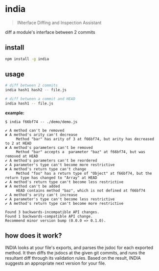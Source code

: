 # india

> INterface Diffing and Inspection Assistant

diff a module's interface between 2 commits

## install

```bash
npm install -g india
```

## usage

```bash
# diff between 2 commits
india hash1 hash2 -- file.js

# diff between a commit and HEAD
india hash1 -- file.js
```

**example:**

```text
$ india f66bf74 -- ./demo/demo.js

✔ A method can't be removed
✘ A method's arity can't decrease 
	 Method "bar" has arity of 3 at f66bf74, but arity has decreased to 2 at HEAD
✘ A method's parameters can't be removed 
	 Method "bar" accepts a  parameter "baz" at f66bf74, but was removed at HEAD
✔ A method's parameters can't be reordered
✔ A parameter's type can't become more restrictive
✘ A method's return type can't change 
	 Method "foo" has a return type of "Object" at f66bf74, but the return type has changed to "Array" at HEAD
✔ A method's return type can't become less restrictive
✘ A method can't be added 
	 HEAD contains method "baz", which is not defined at f66bf74
✔ A method's arity can't increase
✔ A parameter's type can't become less restrictive
✔ A method's return type can't become more restrictive

Found 3 backwards-incompatible API changes.
Found 1 backwards-compatible API change.
Recommend minor version bump (0.0.0 => 0.1.0).
```

## how does it work?

INDIA looks at your file's exports, and parses the jsdoc for each exported method. It then diffs the jsdocs at the given git commits, and runs the resultant diff through its validation rules. Based on the result, INDIA suggests an appropriate next version for your file.